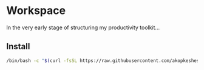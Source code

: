 # Workspace

In the very early stage of structuring my productivity toolkit...

## Install

```sh
/bin/bash -c "$(curl -fsSL https://raw.githubusercontent.com/akopkesheshyan/dotfiles/install/install.sh)"
```
